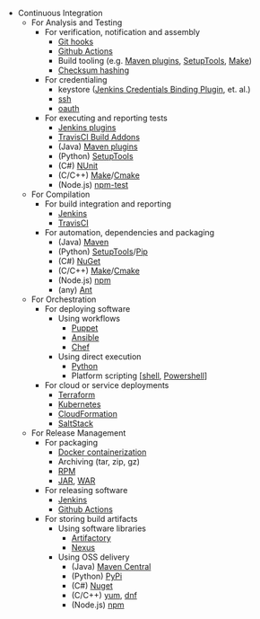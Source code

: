 * Continuous Integration
    * For Analysis and Testing
        * For verification, notification and assembly
            * [Git hooks](https://git-scm.com/docs/githooks)
            * [Github Actions](https://github.com/features/actions)
            * Build tooling (e.g. [Maven plugins](https://maven.apache.org/plugins/index.html), [SetupTools](https://github.com/pypa/setuptools), [Make](https://www.gnu.org/software/make/))
            * [Checksum hashing](https://en.wikipedia.org/wiki/Hash_function)
        * For credentialing
            * keystore ([Jenkins Credentials Binding Plugin](https://plugins.jenkins.io/credentials-binding/), et. al.)
            * [ssh](https://www.openssh.com/)
            * [oauth](https://oauth.net/)
        * For executing and reporting tests
            * [Jenkins plugins](https://plugins.jenkins.io/)
            * [TravisCI Build Addons](https://docs.travis-ci.com/user/addons/)
            * (Java) [Maven plugins](https://maven.apache.org/plugins/index.html)
            * (Python) [SetupTools](https://github.com/pypa/setuptools)
            * (C#) [NUnit](https://nunit.org/)
            * (C/C++) [Make](https://www.gnu.org/software/make/)/[Cmake](https://cmake.org/)
            * (Node.js) [npm-test](https://docs.npmjs.com/cli/v8/commands/npm-test)
    * For Compilation
        * For build integration and reporting
            * [Jenkins](https://www.jenkins.io/)
            * [TravisCI](https://travis-ci.org/)
        * For automation, dependencies and packaging
            * (Java) [Maven](https://maven.apache.org/)
            * (Python) [SetupTools](https://github.com/pypa/setuptools)/[Pip](https://pip.pypa.io/en/stable/)
            * (C#) [NuGet](https://www.nuget.org/)
            * (C/C++) [Make](https://www.gnu.org/software/make/)/[Cmake](https://cmake.org/)
            * (Node.js) [npm](https://www.npmjs.com/)
            * (any) [Ant](https://ant.apache.org/)
    * For Orchestration
        * For deploying software
            * Using workflows
                * [Puppet](https://puppet.com/)
                * [Ansible](https://www.ansible.com/)
                * [Chef](https://www.chef.io/)
            * Using direct execution
                * [Python](https://www.python.org/)
                * Platform scripting \[[shell](https://www.gnu.org/software/bash/manual/html_node/What-is-a-shell_003f.html), [Powershell](https://docs.microsoft.com/en-us/powershell/)\]
        * For cloud or service deployments
            * [Terraform](https://www.terraform.io/)
            * [Kubernetes](https://kubernetes.io/)
            * [CloudFormation](https://aws.amazon.com/cloudformation/)
            * [SaltStack](https://github.com/saltstack/salt)
    * For Release Management
        * For packaging
            * [Docker containerization](https://www.docker.com/)
            * Archiving (tar, zip, gz)
            * [RPM](https://rpm.org/)
            * [JAR](https://docs.oracle.com/javase/tutorial/deployment/jar/index.html), [WAR](https://en.wikipedia.org/wiki/WAR_(file_format))
        * For releasing software
            * [Jenkins](https://www.jenkins.io/)
            * [Github Actions](https://github.com/features/actions)
        * For storing build artifacts
            * Using software libraries
                * [Artifactory](https://jfrog.com/artifactory/)
                * [Nexus](https://www.sonatype.com/products/repository-oss)
            * Using OSS delivery
                * (Java) [Maven Central](https://search.maven.org/)
                * (Python) [PyPi](https://pypi.org/)
                * (C#) [Nuget](https://www.nuget.org/)
                * (C/C++) [yum](http://yum.baseurl.org/), [dnf](https://rpm-software-management.github.io/)
                * (Node.js) [npm](https://www.npmjs.com/)
